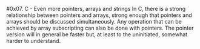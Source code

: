 #0x07. C - Even more pointers, arrays and strings
In C, there is a strong relationship between pointers and arrays, strong enough that pointers 
and arrays should be discussed simultaneously. Any operation that can be achieved by array 
subscripting can also be done with pointers. The pointer version will in general be faster but, 
at least to the uninitiated, somewhat harder to understand.

